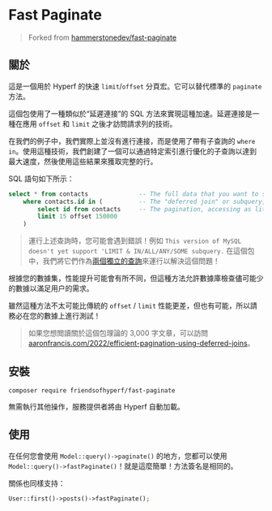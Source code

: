 # Fast Paginate

> Forked from [hammerstonedev/fast-paginate](https://github.com/hammerstonedev/fast-paginate)

## 關於

這是一個用於 Hyperf 的快速 `limit`/`offset` 分頁宏。它可以替代標準的 `paginate` 方法。

這個包使用了一種類似於“延遲連接”的 SQL 方法來實現這種加速。延遲連接是一種在應用 `offset` 和 `limit` 之後才訪問請求列的技術。

在我們的例子中，我們實際上並沒有進行連接，而是使用了帶有子查詢的 `where in`。使用這種技術，我們創建了一個可以通過特定索引進行優化的子查詢以達到最大速度，然後使用這些結果來獲取完整的行。

SQL 語句如下所示：

```sql
select * from contacts              -- The full data that you want to show your users.
    where contacts.id in (          -- The "deferred join" or subquery, in our case.
        select id from contacts     -- The pagination, accessing as little data as possible - ID only.
        limit 15 offset 150000
    )
```

> 運行上述查詢時，您可能會遇到錯誤！例如 `This version of MySQL doesn't yet support 'LIMIT & IN/ALL/ANY/SOME subquery.`
> 在這個包中，我們將它們作為[兩個獨立的查詢](https://github.com/hammerstonedev/fast-paginate/blob/154da286f8160a9e75e64e8025b0da682aa2ba23/src/BuilderMixin.php#L62-L79)來運行以解決這個問題！

根據您的數據集，性能提升可能會有所不同，但這種方法允許數據庫檢查儘可能少的數據以滿足用户的需求。

雖然這種方法不太可能比傳統的 `offset` / `limit` 性能更差，但也有可能，所以請務必在您的數據上進行測試！

> 如果您想閲讀關於這個包理論的 3,000 字文章，可以訪問 [aaronfrancis.com/2022/efficient-pagination-using-deferred-joins](https://aaronfrancis.com/2022/efficient-pagination-using-deferred-joins)。

## 安裝

```shell
composer require friendsofhyperf/fast-paginate
```

無需執行其他操作，服務提供者將由 Hyperf 自動加載。

## 使用

在任何您會使用 `Model::query()->paginate()` 的地方，您都可以使用 `Model::query()->fastPaginate()`！就是這麼簡單！方法簽名是相同的。

關係也同樣支持：

```php
User::first()->posts()->fastPaginate();
```
